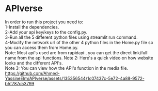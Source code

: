 # APIverse
In order to run this project you need to:  
1-Install the dependencies.  
2-Add your api key/keys to the config.py.  
3-Run all the 5 different python files using streamlit run command.  
4-Modify the network url of the other 4 python files in the Home.py file so you can access them from Home.py.  
Note: Most api's used are from rapidapi , you can get the direct link/full name from the api functions.
Note 2: Here's a quick video on how website looks and the different API's.  
Note 3: You can view how the API's function in the media file.  
https://github.com/Ahmed-YassineElm/APIverse/assets/135356544/1c07437c-5e72-4a88-9572-b5f787c53799
